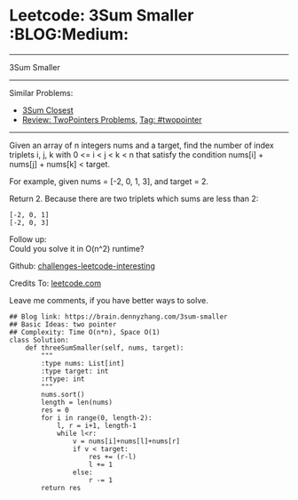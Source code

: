 # Leetcode: 3Sum Smaller     :BLOG:Medium:


---

3Sum Smaller  

---

Similar Problems:  

-   [3Sum Closest](https://brain.dennyzhang.com/3sum-closest)
-   [Review: TwoPointers Problems](https://brain.dennyzhang.com/review-twopointer), [Tag: #twopointer](https://brain.dennyzhang.com/tag/twopointer)

---

Given an array of n integers nums and a target, find the number of index triplets i, j, k with 0 <= i < j < k < n that satisfy the condition nums[i] + nums[j] + nums[k] < target.  

For example, given nums = [-2, 0, 1, 3], and target = 2.  

Return 2. Because there are two triplets which sums are less than 2:  

    [-2, 0, 1]
    [-2, 0, 3]

Follow up:  
Could you solve it in O(n^2) runtime?  

Github: [challenges-leetcode-interesting](https://github.com/DennyZhang/challenges-leetcode-interesting/tree/master/3sum-smaller)  

Credits To: [leetcode.com](https://leetcode.com/problems/3sum-smaller/description/)  

Leave me comments, if you have better ways to solve.  

    ## Blog link: https://brain.dennyzhang.com/3sum-smaller
    ## Basic Ideas: two pointer
    ## Complexity: Time O(n*n), Space O(1)
    class Solution:
        def threeSumSmaller(self, nums, target):
            """
            :type nums: List[int]
            :type target: int
            :rtype: int
            """
            nums.sort()
            length = len(nums)
            res = 0
            for i in range(0, length-2):
                l, r = i+1, length-1
                while l<r:
                    v = nums[i]+nums[l]+nums[r]
                    if v < target:
                        res += (r-l)
                        l += 1
                    else:
                        r -= 1
            return res